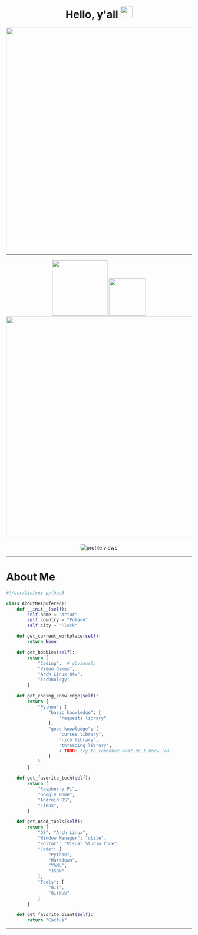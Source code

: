 <div id="header" align="center">
  <h1>
    Hello, y'all
    <img src="https://media.giphy.com/media/hvRJCLFzcasrR4ia7z/giphy.gif" width=32px>
  </h1>
</div>
<div align="center">
  <img src="https://media.giphy.com/media/13UZisxBxkjPwI/giphy.gif" width="600"/>
</div>

---
<div align="center">
  <img src="https://github-readme-stats.vercel.app/api?username=pufereq&show_icons=true&theme=dark" height="150"/>
  <img src="https://github-readme-stats.vercel.app/api/top-langs/?username=pufereq&layout=compact&theme=dark" height="100"/>
  <br>
  <img src="https://github-readme-stats.vercel.app/api/wakatime?username=pufereq&theme=dark" width="600"/>
  <br>
  <br>
  <img src="https://komarev.com/ghpvc/?username=pufereq&style=flat-square&color=blue" alt="profile views"/>
</div>

---
# About Me
```python
#!/usr/bin/env python3

class AboutMe(pufereq):
    def __init__(self):
        self.name = "Artur"
        self.country = "Poland"
        self.city = "Plock"

    def get_current_workplace(self):
        return None

    def get_hobbies(self):
        return [
            "Coding",  # obviously
            "Video Games",
            "Arch Linux btw",
            "Technology"
        ]

    def get_coding_knowledge(self):
        return {
            "Python": {
                "basic knowledge": [
                    "requests library"
                ],
                "good knowledge": [
                    "curses library",
                    "rich library",
                    "threading library",
                    # TODO: try to remember what do I know lol
                ]
            }
        }

    def get_favorite_tech(self):
        return [
            "Raspberry Pi",
            "Google Home",
            "Android OS",
            "Linux",
        ]

    def get_used_tools(self):
        return {
            "OS": "Arch Linux",
            "Window Manager": "qtile",
            "Editor": "Visual Studio Code",
            "Code": [
                "Python",
                "Markdown",
                "YAML",
                "JSON"
            ],
            "Tools": [
                "Git",
                "GitHub"
            ]
        }

    def get_favorite_plant(self):
        return "Cactus"
```
---

